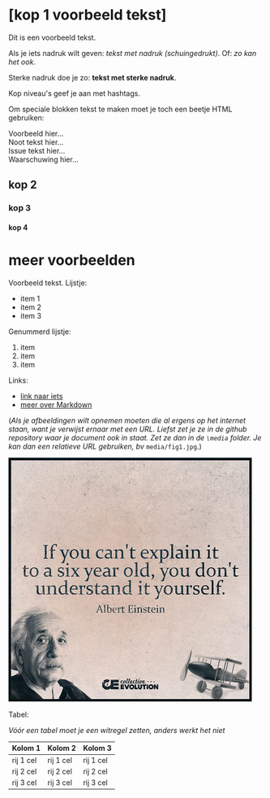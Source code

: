 # [kop 1 voorbeeld tekst]
Dit is een voorbeeld tekst. 

Als je iets nadruk wilt geven: *tekst met nadruk (schuingedrukt)*. Of: _zo kan het ook_. 

Sterke nadruk doe je zo: **tekst met sterke nadruk**. 

Kop niveau's geef je aan met hashtags. 

Om speciale blokken tekst te maken moet je toch een beetje HTML gebruiken: 

<aside class="example">
Voorbeeld hier...
</aside>

<aside class="note">
Noot tekst hier...
</aside>

<aside class="issue" data-number="1">
Issue tekst hier... 
</aside>

<aside class="warning">
Waarschuwing hier...
</aside>

## kop 2

### kop 3

#### kop 4

# meer voorbeelden
Voorbeeld tekst. 
Lijstje: 
- item 1
- item 2
- item 3

Genummerd lijstje: 
1. item 
2. item 
3. item 

Links: 
- [link naar iets](http://www.example.com)
- [meer over Markdown](https://guides.github.com/features/mastering-markdown/)

(*Als je afbeeldingen wilt opnemen moeten die al ergens op het internet staan, want je verwijst ernaar met een URL. Liefst zet je ze in de github repository waar je document ook in staat. Zet ze dan in de `\media` folder. Je kan dan een relatieve URL gebruiken, bv* `media/fig1.jpg`.) 

![einstein quote](media/fig1.jpg "hover tekst")

Tabel:

*Vóór een tabel moet je een witregel zetten, anders werkt het niet*

|**Kolom 1** | **Kolom 2** | **Kolom 3** |
|------------|-------------|-------------|
| rij 1 cel  | rij 1 cel   | rij 1 cel   | 
| rij 2 cel  | rij 2 cel   | rij 2 cel   |
| rij 3 cel  | rij 3 cel   | rij 3 cel   |
